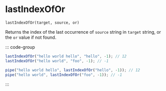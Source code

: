 # lastIndexOfOr

`lastIndexOfOr(target, source, or)`

Returns the index of the last occurrence of `source` string in `target` string, or the `or` value if not found.

::: code-group

```ts [data-first]
lastIndexOfOr("hello world hello", "hello", -1); // 12
lastIndexOfOr("hello world", "foo", -1); // -1
```

```ts [data-last]
pipe("hello world hello", lastIndexOfOr("hello", -1)); // 12
pipe("hello world", lastIndexOfOr("foo", -1)); // -1
```

:::
